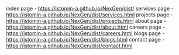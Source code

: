 index page - https://istomin-a.github.io/NexGen/dist/
services page - https://istomin-a.github.io/NexGen/dist/services.html
projects page - https://istomin-a.github.io/NexGen/dist/projects.html
about page - https://istomin-a.github.io/NexGen/dist/about.html
careers page - https://istomin-a.github.io/NexGen/dist/careers.html
blogs page - https://istomin-a.github.io/NexGen/dist/blogs.html
contact page - https://istomin-a.github.io/NexGen/dist/contact.html
